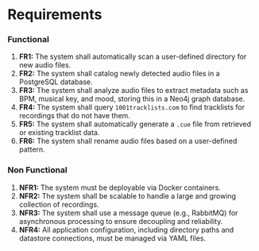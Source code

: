 # Requirements
### **Functional**
1.  **FR1:** The system shall automatically scan a user-defined directory for new audio files.
2.  **FR2:** The system shall catalog newly detected audio files in a PostgreSQL database.
3.  **FR3:** The system shall analyze audio files to extract metadata such as BPM, musical key, and mood, storing this in a Neo4j graph database.
4.  **FR4:** The system shall query `1001tracklists.com` to find tracklists for recordings that do not have them.
5.  **FR5:** The system shall automatically generate a `.cue` file from retrieved or existing tracklist data.
6.  **FR6:** The system shall rename audio files based on a user-defined pattern.

### **Non Functional**
1.  **NFR1:** The system must be deployable via Docker containers.
2.  **NFR2:** The system shall be scalable to handle a large and growing collection of recordings.
3.  **NFR3:** The system shall use a message queue (e.g., RabbitMQ) for asynchronous processing to ensure decoupling and reliability.
4.  **NFR4:** All application configuration, including directory paths and datastore connections, must be managed via YAML files.
